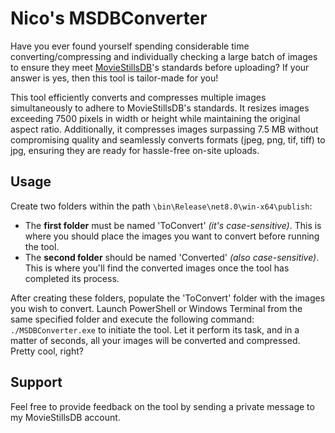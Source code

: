# Nico's MSDBConverter

Have you ever found yourself spending considerable time converting/compressing and individually checking a large batch of images to ensure they meet [MovieStillsDB](https://www.moviestillsdb.com/)'s standards before uploading? If your answer is yes, then this tool is tailor-made for you!

This tool efficiently converts and compresses multiple images simultaneously to adhere to MovieStillsDB's standards. It resizes images exceeding 7500 pixels in width or height while maintaining the original aspect ratio. Additionally, it compresses images surpassing 7.5 MB without compromising quality and seamlessly converts formats (jpeg, png, tif, tiff) to jpg, ensuring they are ready for hassle-free on-site uploads.

## Usage

Create two folders within the path `\bin\Release\net8.0\win-x64\publish`:

-   The **first folder** must be named 'ToConvert' *(it's case-sensitive)*. This is where you should place the images you want to convert before running the tool.
-   The **second folder** should be named 'Converted' *(also case-sensitive)*. This is where you'll find the converted images once the tool has completed its process.

After creating these folders, populate the 'ToConvert' folder with the images you wish to convert. Launch PowerShell or Windows Terminal from the same specified folder and execute the following command: `./MSDBConverter.exe` to initiate the tool. Let it perform its task, and in a matter of seconds, all your images will be converted and compressed. Pretty cool, right?

## Support
Feel free to provide feedback on the tool by sending a private message to my MovieStillsDB account.
